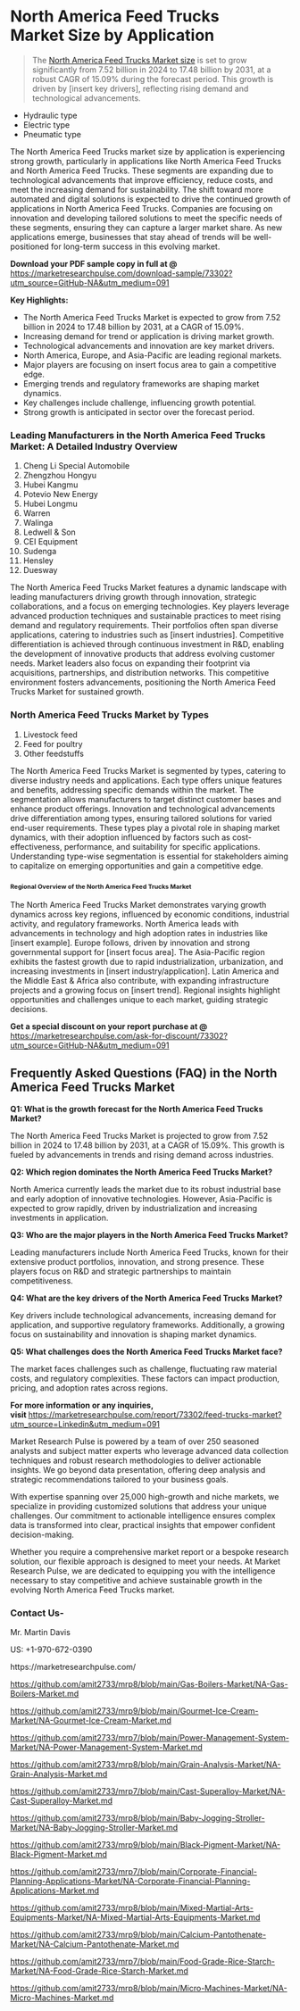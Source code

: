 <h1>North America Feed Trucks Market&nbsp;Size by Application</h1><blockquote><p>The <a href="https://marketresearchpulse.com/download-sample/73302?utm_source=GitHub-NA&amp;utm_medium=091">North America Feed Trucks Market size</a> is set to grow significantly from 7.52 billion in 2024 to 17.48 billion by 2031, at a robust CAGR of 15.09% during the forecast period. This growth is driven by [insert key drivers], reflecting rising demand and technological advancements.</p></blockquote><ul><li>Hydraulic type<li> Electric type<li> Pneumatic type</li></ul><p>The North America Feed Trucks market size by application is experiencing strong growth, particularly in applications like North America Feed Trucks and North America Feed Trucks. These segments are expanding due to technological advancements that improve efficiency, reduce costs, and meet the increasing demand for sustainability. The shift toward more automated and digital solutions is expected to drive the continued growth of applications in North America Feed Trucks. Companies are focusing on innovation and developing tailored solutions to meet the specific needs of these segments, ensuring they can capture a larger market share. As new applications emerge, businesses that stay ahead of trends will be well-positioned for long-term success in this evolving market.</p><p><strong>Download your PDF sample copy in full at @ </strong><a href="https://marketresearchpulse.com/download-sample/73302?utm_source=GitHub-NA&amp;utm_medium=091">https://marketresearchpulse.com/download-sample/73302?utm_source=GitHub-NA&amp;utm_medium=091</a></p><p><strong>Key Highlights: </strong></p><ul><li>The North America Feed Trucks Market is expected to grow from 7.52 billion in 2024 to 17.48 billion by 2031, at a CAGR of 15.09%.</li><li>Increasing demand for trend or application is driving market growth.</li><li>Technological advancements and innovation are key market drivers.</li><li>North America, Europe, and Asia-Pacific are leading regional markets.</li><li>Major players are focusing on insert focus area to gain a competitive edge.</li><li>Emerging trends and regulatory frameworks are shaping market dynamics.</li><li>Key challenges include challenge, influencing growth potential.</li><li>Strong growth is anticipated in sector over the forecast period.</li></ul><h3>Leading Manufacturers in the North America Feed Trucks Market: A Detailed Industry Overview</h3><ol><li>Cheng Li Special Automobile</li><li>Zhengzhou Hongyu</li><li>Hubei Kangmu</li><li>Potevio New Energy</li><li>Hubei Longmu</li><li>Warren</li><li>Walinga</li><li>Ledwell & Son</li><li>CEI Equipment</li><li>Sudenga</li><li>Hensley</li><li>Duesway</li></ol><div class="flex max-w-full flex-col flex-grow"><div class="min-h-8 text-message flex w-full flex-col items-end gap-2 whitespace-normal break-words [.text-message+&amp;]:mt-5" dir="auto" data-message-author-role="assistant" data-message-id="fd8432e4-4910-450d-b182-61b7bfb0a01f" data-message-model-slug="gpt-4o"><div class="flex w-full flex-col gap-1 empty:hidden first:pt-[3px]"><div class="markdown prose w-full break-words dark:prose-invert light"><p>The North America Feed Trucks Market features a dynamic landscape with leading manufacturers driving growth through innovation, strategic collaborations, and a focus on emerging technologies. Key players leverage advanced production techniques and sustainable practices to meet rising demand and regulatory requirements. Their portfolios often span diverse applications, catering to industries such as [insert industries]. Competitive differentiation is achieved through continuous investment in R&amp;D, enabling the development of innovative products that address evolving customer needs. Market leaders also focus on expanding their footprint via acquisitions, partnerships, and distribution networks. This competitive environment fosters advancements, positioning the North America Feed Trucks Market for sustained growth.</p></div></div></div></div><h3>North America Feed Trucks Market by Types</h3><ol><li>Livestock feed<li> Feed for poultry<li> Other feedstuffs</li></ol><div class="flex max-w-full flex-col flex-grow"><div class="min-h-8 text-message flex w-full flex-col items-end gap-2 whitespace-normal break-words [.text-message+&amp;]:mt-5" dir="auto" data-message-author-role="assistant" data-message-id="084470be-0bb7-4664-bddf-5156b4f41249" data-message-model-slug="gpt-4o-mini"><div class="flex w-full flex-col gap-1 empty:hidden first:pt-[3px]"><div class="markdown prose w-full break-words dark:prose-invert light"><p>The North America Feed Trucks Market is segmented by types, catering to diverse industry needs and applications. Each type offers unique features and benefits, addressing specific demands within the market. The segmentation allows manufacturers to target distinct customer bases and enhance product offerings. Innovation and technological advancements drive differentiation among types, ensuring tailored solutions for varied end-user requirements. These types play a pivotal role in shaping market dynamics, with their adoption influenced by factors such as cost-effectiveness, performance, and suitability for specific applications. Understanding type-wise segmentation is essential for stakeholders aiming to capitalize on emerging opportunities and gain a competitive edge.</p></div></div></div></div><h3><span style="font-size: 11px;">Regional Overview of the North America Feed Trucks Market</span></h3><div class="flex max-w-full flex-col flex-grow"><div class="min-h-8 text-message flex w-full flex-col items-end gap-2 whitespace-normal break-words [.text-message+&amp;]:mt-5" dir="auto" data-message-author-role="assistant" data-message-id="e9038762-ce64-4e30-91c9-9bd413514231" data-message-model-slug="gpt-4o-mini"><div class="flex w-full flex-col gap-1 empty:hidden first:pt-[3px]"><div class="markdown prose w-full break-words dark:prose-invert light"><p>The North America Feed Trucks Market demonstrates varying growth dynamics across key regions, influenced by economic conditions, industrial activity, and regulatory frameworks. North America leads with advancements in technology and high adoption rates in industries like [insert example]. Europe follows, driven by innovation and strong governmental support for [insert focus area]. The Asia-Pacific region exhibits the fastest growth due to rapid industrialization, urbanization, and increasing investments in [insert industry/application]. Latin America and the Middle East &amp; Africa also contribute, with expanding infrastructure projects and a growing focus on [insert trend]. Regional insights highlight opportunities and challenges unique to each market, guiding strategic decisions.</p></div></div></div></div><p><strong>Get a special discount on your report purchase at @ </strong><a href="https://marketresearchpulse.com/ask-for-discount/73302?utm_source=GitHub-NA&amp;utm_medium=091">https://marketresearchpulse.com/ask-for-discount/73302?utm_source=GitHub-NA&amp;utm_medium=091</a></p><h2>Frequently Asked Questions (FAQ) in the North America Feed Trucks Market</h2><p><strong>Q1: What is the growth forecast for the North America Feed Trucks Market?</strong></p><p>The North America Feed Trucks Market is projected to grow from 7.52 billion in 2024 to 17.48 billion by 2031, at a CAGR of 15.09%. This growth is fueled by advancements in trends and rising demand across industries.</p><p><strong>Q2: Which region dominates the North America Feed Trucks Market?</strong></p><p>North America currently leads the market due to its robust industrial base and early adoption of innovative technologies. However, Asia-Pacific is expected to grow rapidly, driven by industrialization and increasing investments in application.</p><p><strong>Q3: Who are the major players in the North America Feed Trucks Market?</strong></p><p>Leading manufacturers include North America Feed Trucks, known for their extensive product portfolios, innovation, and strong presence. These players focus on R&amp;D and strategic partnerships to maintain competitiveness.</p><p><strong>Q4: What are the key drivers of the North America Feed Trucks Market?</strong></p><p>Key drivers include technological advancements, increasing demand for application, and supportive regulatory frameworks. Additionally, a growing focus on sustainability and innovation is shaping market dynamics.</p><p><strong>Q5: What challenges does the North America Feed Trucks Market face?</strong></p><p>The market faces challenges such as challenge, fluctuating raw material costs, and regulatory complexities. These factors can impact production, pricing, and adoption rates across regions.</p><p><strong>For more information or any inquiries, visit&nbsp;</strong><a href="https://marketresearchpulse.com/report/73302/feed-trucks-market?utm_source=Linkedin&utm_medium=091">https://marketresearchpulse.com/report/73302/feed-trucks-market?utm_source=Linkedin&utm_medium=091</a></p><p>Market Research Pulse is powered by a team of over 250 seasoned analysts and subject matter experts who leverage advanced data collection techniques and robust research methodologies to deliver actionable insights. We go beyond data presentation, offering deep analysis and strategic recommendations tailored to your business goals.</p><p>With expertise spanning over 25,000 high-growth and niche markets, we specialize in providing customized solutions that address your unique challenges. Our commitment to actionable intelligence ensures complex data is transformed into clear, practical insights that empower confident decision-making.</p><p>Whether you require a comprehensive market report or a bespoke research solution, our flexible approach is designed to meet your needs. At Market Research Pulse, we are dedicated to equipping you with the intelligence necessary to stay competitive and achieve sustainable growth in the evolving North America Feed Trucks market.</p><h3><strong>Contact Us-</strong></h3><p>Mr. Martin Davis</p><p>US: +1-970-672-0390</p><p>https://marketresearchpulse.com/</p><p><a href="https://github.com/amit2733/mrp8/blob/main/Gas-Boilers-Market/NA-Gas-Boilers-Market.md">https://github.com/amit2733/mrp8/blob/main/Gas-Boilers-Market/NA-Gas-Boilers-Market.md</a></p><p><a href="https://github.com/amit2733/mrp9/blob/main/Gourmet-Ice-Cream-Market/NA-Gourmet-Ice-Cream-Market.md">https://github.com/amit2733/mrp9/blob/main/Gourmet-Ice-Cream-Market/NA-Gourmet-Ice-Cream-Market.md</a></p><p><a href="https://github.com/amit2733/mrp7/blob/main/Power-Management-System-Market/NA-Power-Management-System-Market.md">https://github.com/amit2733/mrp7/blob/main/Power-Management-System-Market/NA-Power-Management-System-Market.md</a></p><p><a href="https://github.com/amit2733/mrp8/blob/main/Grain-Analysis-Market/NA-Grain-Analysis-Market.md">https://github.com/amit2733/mrp8/blob/main/Grain-Analysis-Market/NA-Grain-Analysis-Market.md</a></p><p><a href="https://github.com/amit2733/mrp7/blob/main/Cast-Superalloy-Market/NA-Cast-Superalloy-Market.md">https://github.com/amit2733/mrp7/blob/main/Cast-Superalloy-Market/NA-Cast-Superalloy-Market.md</a></p><p><a href="https://github.com/amit2733/mrp8/blob/main/Baby-Jogging-Stroller-Market/NA-Baby-Jogging-Stroller-Market.md">https://github.com/amit2733/mrp8/blob/main/Baby-Jogging-Stroller-Market/NA-Baby-Jogging-Stroller-Market.md</a></p><p><a href="https://github.com/amit2733/mrp9/blob/main/Black-Pigment-Market/NA-Black-Pigment-Market.md">https://github.com/amit2733/mrp9/blob/main/Black-Pigment-Market/NA-Black-Pigment-Market.md</a></p><p><a href="https://github.com/amit2733/mrp7/blob/main/Corporate-Financial-Planning-Applications-Market/NA-Corporate-Financial-Planning-Applications-Market.md">https://github.com/amit2733/mrp7/blob/main/Corporate-Financial-Planning-Applications-Market/NA-Corporate-Financial-Planning-Applications-Market.md</a></p><p><a href="https://github.com/amit2733/mrp8/blob/main/Mixed-Martial-Arts-Equipments-Market/NA-Mixed-Martial-Arts-Equipments-Market.md">https://github.com/amit2733/mrp8/blob/main/Mixed-Martial-Arts-Equipments-Market/NA-Mixed-Martial-Arts-Equipments-Market.md</a></p><p><a href="https://github.com/amit2733/mrp9/blob/main/Calcium-Pantothenate-Market/NA-Calcium-Pantothenate-Market.md">https://github.com/amit2733/mrp9/blob/main/Calcium-Pantothenate-Market/NA-Calcium-Pantothenate-Market.md</a></p><p><a href="https://github.com/amit2733/mrp7/blob/main/Food-Grade-Rice-Starch-Market/NA-Food-Grade-Rice-Starch-Market.md">https://github.com/amit2733/mrp7/blob/main/Food-Grade-Rice-Starch-Market/NA-Food-Grade-Rice-Starch-Market.md</a></p><p><a href="https://github.com/amit2733/mrp8/blob/main/Micro-Machines-Market/NA-Micro-Machines-Market.md">https://github.com/amit2733/mrp8/blob/main/Micro-Machines-Market/NA-Micro-Machines-Market.md</a></p>
